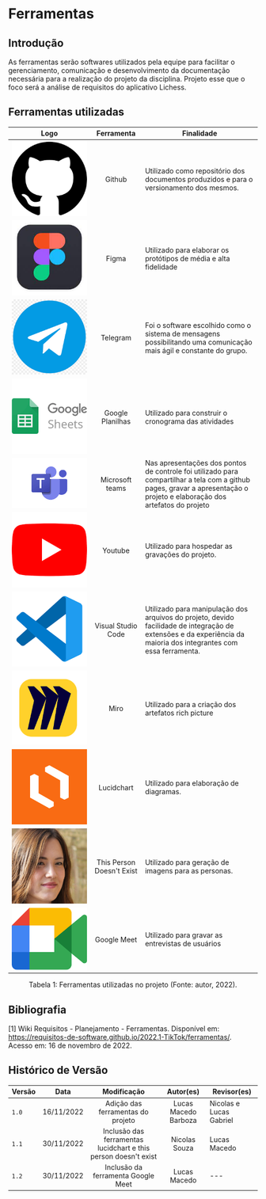# Ferramentas

## Introdução

As ferramentas serão softwares utilizados pela equipe para facilitar o gerenciamento, comunicação e desenvolvimento da documentação necessária para a realização do projeto da disciplina. Projeto esse que o foco será a análise de requisitos do aplicativo Lichess.

## Ferramentas utilizadas

|                               Logo                                |        Ferramenta         | Finalidade                                                                                                                                                                |
| :---------------------------------------------------------------: | :-----------------------: | ------------------------------------------------------------------------------------------------------------------------------------------------------------------------- |
|                 ![Github](../img/github-icon.png)                 |          Github           | Utilizado como repositório dos documentos produzidos e para o versionamento dos mesmos.                                                                                   |
|                 ![Figma](../img/figma-icon.jpeg)                  |           Figma           | Utilizado para elaborar os protótipos de média e alta fidelidade                                                                                                          |
|               ![Telegram](../img/telegram-icon.png)               |         Telegram          | Foi o software escolhido como o sistema de mensagens possibilitando uma comunicação mais ágil e constante do grupo.                                                       |
|            ![Google Planilhas](../img/sheet-icon.png)             |     Google Planilhas      | Utilizado para construir o cronograma das atividades                                                                                                                      |
|                  ![Teams](../img/teams-icon.png)                  |      Microsoft teams      | Nas apresentações dos pontos de controle foi utilizado para compartilhar a tela com a github pages, gravar a apresentação o projeto e elaboração dos artefatos do projeto |
|                ![Youtube](../img/youtube-icon.png)                |          Youtube          | Utilizado para hospedar as gravações do projeto.                                                                                                                          |
|                 ![VsCode](../img/vscode-icon.png)                 |    Visual Studio Code     | Utilizado para manipulação dos arquivos do projeto, devido facilidade de integração de extensões e da experiência da maioria dos integrantes com essa ferramenta.         |
|                   ![Miro](../img/miro-icon.png)                   |           Miro            | Utilizado para a criação dos artefatos rich picture                                                                                                                       |
|               ![Lucidchart](../img/lucidchart.png)                |        Lucidchart         | Utilizado para elaboração de diagramas.                                                                                                                                   |
| ![This Person Doesn't Exist](../img/this-person-doesnt-exist.png) | This Person Doesn't Exist | Utilizado para geração de imagens para as personas.                                                                                                                       |
|            ![Google Meet](../img/googlemeet-icon.png)             |        Google Meet        | Utilizado para gravar as entrevistas de usuários                                                                                                                          |

<div style="text-align: center">
<p>Tabela 1: Ferramentas utilizadas no projeto (Fonte: autor, 2022). </p>
</div>

## Bibliografia

[1] Wiki Requisitos - Planejamento - Ferramentas. Disponível em: <https://requisitos-de-software.github.io/2022.1-TikTok/ferramentas/>. Acesso em: 16 de novembro de 2022.

## Histórico de Versão

| Versão | Data       |                           Modificação                           |      Autor(es)       | Revisor(es)             |
| ------ | ---------- | :-------------------------------------------------------------: | :------------------: | ----------------------- |
| `1.0`  | 16/11/2022 |                Adição das ferramentas do projeto                | Lucas Macedo Barboza | Nicolas e Lucas Gabriel |
| `1.1`  | 30/11/2022 | Inclusão das ferramentas lucidchart e this person doesn't exist |    Nicolas Souza     | Lucas Macedo            |
| `1.2`  | 30/11/2022 |               Inclusão da ferramenta Google Meet                |     Lucas Macedo     | ---                     |
